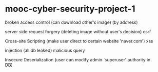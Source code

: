 # mooc-cyber-security-project-1


broken access control (can download other's image) (by address)

server side request forgery (deleting image without user's decision) csrf

Cross-site Scripting (make user direct to certain website 'naver.com') xss

injection (all db leaked) malicious query

Insecure Deserialization (user can modify admin 'superuser' authority in DB)
